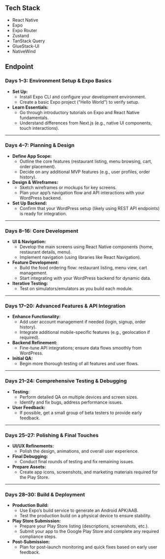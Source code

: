 ## Tech Stack

- React Native
- Expo
- Expo Router
- Zustand
- TanStack Query
- GlueStack-UI
- NativeWind

## Endpoint



### Days 1–3: Environment Setup & Expo Basics
- **Set Up:**  
  - Install Expo CLI and configure your development environment.
  - Create a basic Expo project ("Hello World") to verify setup.
- **Learn Essentials:**  
  - Go through introductory tutorials on Expo and React Native fundamentals.
  - Understand differences from Next.js (e.g., native UI components, touch interactions).

---

### Days 4–7: Planning & Design
- **Define App Scope:**  
  - Outline the core features (restaurant listing, menu browsing, cart, order placement).
  - Decide on any additional MVP features (e.g., user profiles, order history).
- **Design & Wireframes:**  
  - Sketch wireframes or mockups for key screens.
  - Plan your app’s navigation flow and API interactions with your WordPress backend.
- **Set Up Backend:**  
  - Confirm that your WordPress setup (likely using REST API endpoints) is ready for integration.

---

### Days 8–16: Core Development
- **UI & Navigation:**  
  - Develop the main screens using React Native components (home, restaurant details, menu).
  - Implement navigation (using libraries like React Navigation).
- **Feature Development:**  
  - Build the food ordering flow: restaurant listing, menu view, cart management.
  - Start integrating with your WordPress backend for dynamic data.
- **Iterative Testing:**  
  - Test on simulators/emulators as you build each module.

---

### Days 17–20: Advanced Features & API Integration
- **Enhance Functionality:**  
  - Add user account management if needed (login, signup, order history).
  - Integrate additional mobile-specific features (e.g., geolocation if required).
- **Backend Refinement:**  
  - Fine-tune API integrations; ensure data flows smoothly from WordPress.
- **Initial QA:**  
  - Begin more thorough testing of all features and user flows.

---

### Days 21–24: Comprehensive Testing & Debugging
- **Testing:**  
  - Perform detailed QA on multiple devices and screen sizes.
  - Identify and fix bugs, address performance issues.
- **User Feedback:**  
  - If possible, get a small group of beta testers to provide early feedback.

---

### Days 25–27: Polishing & Final Touches
- **UI/UX Refinements:**  
  - Polish the design, animations, and overall user experience.
- **Final Debugging:**  
  - Conduct final rounds of testing and fix remaining issues.
- **Prepare Assets:**  
  - Create app icons, screenshots, and marketing materials required for the Play Store.

---

### Days 28–30: Build & Deployment
- **Production Build:**  
  - Use Expo’s build service to generate an Android APK/AAB.
  - Test the production build on a physical device to ensure stability.
- **Play Store Submission:**  
  - Prepare your Play Store listing (descriptions, screenshots, etc.).
  - Submit your app to the Google Play Store and complete any required compliance steps.
- **Post-Submission:**  
  - Plan for post-launch monitoring and quick fixes based on early user feedback.

